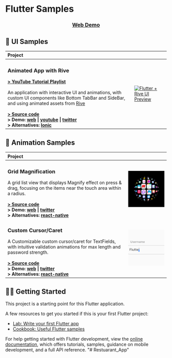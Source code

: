 # Flutter Samples

<h3 align="center">
  <a href="https://aashu-dubey.github.io/flutter-samples">
    Web Demo
  </a>
</h3>

## 🧬 UI Samples
| Project | |
| :--- | --- |
| <h3>Animated App with Rive</h3>**[> YouTube Tutorial Playlist](https://youtube.com/playlist?list=PLpnMM6hhRccigVfEO2Ynj6DQB9MbW5CaF)**<br><br>An application with interactive UI and animations, with custom UI components like Bottom TabBar and SideBar, and using animated assets from [Rive](https://rive.app)<br><br>**[> Source code](./lib/samples/ui/rive_app#readme)**<br>**> Demo: [web](https://aashu-dubey.github.io/flutter-samples/#/course-rive) \| [youtube](https://youtube.com/shorts/jek80t32XqY) \| [twitter](https://twitter.com/aashudubey_ad/status/1616536431010406400)**<br>**> Alternatives: [Ionic](https://github.com/Aashu-Dubey/Ionic-UI-Templates/tree/main/ionic_ui_templates/src/app/templates/course-rive)** | <a href="https://github.com/Aashu-Dubey/flutter-samples/tree/main/lib/samples/ui/rive_app#readme" title="Flutter + Rive Source code"><img alt="Flutter + Rive UI Preview" src="https://user-images.githubusercontent.com/46301285/212767021-ce434bc0-d6f8-41c1-a17a-360ea225009b.png" width="320"></a> |

## 🧬 Animation Samples
| Project | |
| :--- | --- |
| <h3>Grid Magnification</h3>A grid list view that displays Magnify effect on press & drag, focusing on the items near the touch area within a radius.<br><br>**[> Source code](./lib/samples/animations/grid_magnification#readme)**<br>**> Demo: [web](https://aashu-dubey.github.io/flutter-samples/#/animations/grid-magnification) \| [twitter](https://twitter.com/aashudubey_ad/status/1629217199838879744)**<br>**> Alternatives: [react-native](https://github.com/Aashu-Dubey/react-native-animation-samples/tree/main/src/samples/grid_magnification)** | <a href="https://github.com/Aashu-Dubey/flutter-samples/tree/main/lib/samples/animations/grid_magnification#readme" title="Flutter Grid Magnification"><img alt="Flutter Grid Magnification Preview" src="./assets/samples/animations/grid_magnification.png" width="320"></a> |
| <h3>Custom Cursor/Caret</h3>A Customizable custom cursor/caret for TextFields, with intuitive validation animations for max length and password strength.<br><br>**[> Source code](./lib/samples/animations/custom_caret#readme)**<br>**> Demo: [web](https://aashu-dubey.github.io/flutter-samples/#/animations/custom-caret) \| [twitter](https://twitter.com/aashudubey_ad/status/1698966567718211766)**<br>**> Alternatives: [react-native](https://github.com/Aashu-Dubey/react-native-animation-samples/tree/main/src/samples/custom_caret)** | <a href="https://github.com/Aashu-Dubey/flutter-samples/tree/main/lib/samples/animations/custom_caret#readme" title="Flutter Custom Custor/Caret"><img alt="Flutter Custom Cursor/Caret Preview" src="./assets/samples/animations/custom_caret.png" width="320"></a> |

## 💪🏼 Getting Started

This project is a starting point for this Flutter application.

A few resources to get you started if this is your first Flutter project:

- [Lab: Write your first Flutter app](https://docs.flutter.dev/get-started/codelab)
- [Cookbook: Useful Flutter samples](https://docs.flutter.dev/cookbook)

For help getting started with Flutter development, view the
[online documentation](https://docs.flutter.dev/), which offers tutorials,
samples, guidance on mobile development, and a full API reference.
"# Restuarant_App" 

